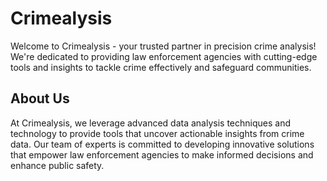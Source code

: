 # Crimealysis

Welcome to Crimealysis - your trusted partner in precision crime analysis! We're dedicated to providing law enforcement agencies with cutting-edge tools and insights to tackle crime effectively and safeguard communities.

## About Us

At Crimealysis, we leverage advanced data analysis techniques and technology to provide tools that uncover actionable insights from crime data. Our team of experts is committed to developing innovative solutions that empower law enforcement agencies to make informed decisions and enhance public safety.
